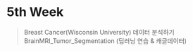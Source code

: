 # 5th Week 

> Breast Cancer(Wisconsin University) 데이터 분석하기
> BrainMRI_Tumor_Segmentation (딥러닝 연습 & 캐글데이터)
